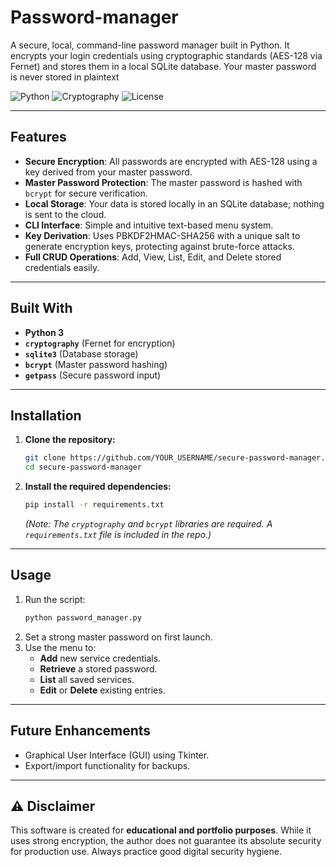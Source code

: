 # Password-manager
A secure, local, command-line password manager built in Python. It encrypts your login credentials using cryptographic standards (AES-128 via Fernet) and stores them in a local SQLite database. Your master password is never stored in plaintext

![Python](https://img.shields.io/badge/Python-3.x-blue?logo=python)
![Cryptography](https://img.shields.io/badge/Cryptography-Fernet-lightgrey)
![License](https://img.shields.io/badge/License-MIT-green)

---

## Features

- **Secure Encryption**: All passwords are encrypted with AES-128 using a key derived from your master password.
- **Master Password Protection**: The master password is hashed with `bcrypt` for secure verification.
- **Local Storage**: Your data is stored locally in an SQLite database; nothing is sent to the cloud.
- **CLI Interface**: Simple and intuitive text-based menu system.
- **Key Derivation**: Uses PBKDF2HMAC-SHA256 with a unique salt to generate encryption keys, protecting against brute-force attacks.
- **Full CRUD Operations**: Add, View, List, Edit, and Delete stored credentials easily.

---

## Built With

*   **Python 3**
*   **`cryptography`** (Fernet for encryption)
*   **`sqlite3`** (Database storage)
*   **`bcrypt`** (Master password hashing)
*   **`getpass`** (Secure password input)

---

## Installation

1.  **Clone the repository:**
    ```bash
    git clone https://github.com/YOUR_USERNAME/secure-password-manager.git
    cd secure-password-manager
    ```

2.  **Install the required dependencies:**
    ```bash
    pip install -r requirements.txt
    ```
    *(Note: The `cryptography` and `bcrypt` libraries are required. A `requirements.txt` file is included in the repo.)*

---

## Usage

1.  Run the script:
    ```bash
    python password_manager.py
    ```
2.  Set a strong master password on first launch.
3.  Use the menu to:
    - **Add** new service credentials.
    - **Retrieve** a stored password.
    - **List** all saved services.
    - **Edit** or **Delete** existing entries.

---

## Future Enhancements

*   Graphical User Interface (GUI) using Tkinter.
*   Export/import functionality for backups.

---

## ⚠️ Disclaimer

This software is created for **educational and portfolio purposes**. While it uses strong encryption, the author does not guarantee its absolute security for production use. Always practice good digital security hygiene.
